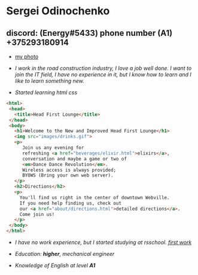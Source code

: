 # Sergei Odinochenko

## discord: (Energy#5433) phone number (A1) +375293180914

* [my photo](https://github.com/Grensel/rsschool-cv/blob/gh-pages/photo.jpg)

* _I work in the road construction industry, I love a job well done. I want to join the IT field, I have no experience in it, but I know how to learn and I like to learn something new._

* *Started learning html css*

 ```html
 <html>
  <head>
    <title>Head First Lounge</title>
  </head>
  <body>
    <h1>Welcome to the New and Improved Head First Lounge</h1>
    <img src="images/drinks.gif">
    <p>
       Join us any evening for 
       refreshing <a href="beverages/elixir.html">elixirs</a>, 
       conversation and maybe a game or two of 
       <em>Dance Dance Revolution</em>.
       Wireless access is always provided;  
       BYOWS (Bring your own web server).
    </p>
    <h2>Directions</h2>
    <p>
      You'll find us right in the center of downtown Webville.   
      If you need help finding us, check out 
      our <a href="about/directions.html">detailed directions</a>. 
      Come join us!
    </p>
  </body>
</html>
```

* *I have no work experience, but I started studying at rsschool. [first work](https://github.com/Grensel/rsschool-cv)*

* *Education: **higher**, mechanical engineer*

* *Knowledge of English at level **A1***